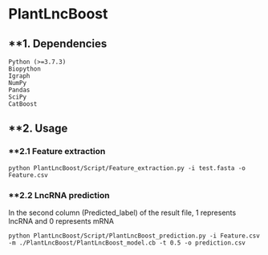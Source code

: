# PlantLncBoost

## **1. Dependencies
    Python (>=3.7.3)
    Biopython
    Igraph
    NumPy
    Pandas
    SciPy
    CatBoost


## **2. Usage

### **2.1 Feature extraction

    python PlantLncBoost/Script/Feature_extraction.py -i test.fasta -o Feature.csv

### **2.2 LncRNA prediction
In the second column (Predicted_label) of the result file, 1 represents lncRNA and 0 represents mRNA

    python PlantLncBoost/Script/PlantLncBoost_prediction.py -i Feature.csv -m ./PlantLncBoost/PlantLncBoost_model.cb -t 0.5 -o prediction.csv
